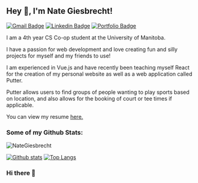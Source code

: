 ## Hey 👋, I'm Nate Giesbrecht!
[![Gmail Badge](https://img.shields.io/badge/-nathangiesbrecht8@hotmail.com-c14438?style=flat&logo=Gmail&logoColor=white&link=mailto:nathangiesbrecht_8@hotmail.com)](nathangiesbrecht_8@hotmail.com) 
[![Linkedin Badge](https://img.shields.io/badge/-NateGiesbrecht-0072b1?style=flat&logo=Linkedin&logoColor=white&link=https://www.linkedin.com/in/nate-giesbrecht/)](https://www.linkedin.com/in/nate-giesbrecht/) 
[![Portfolio Badge](https://img.shields.io/badge/portfolio-web-blue?style=flat&link=https://nategiesbrecht.github.io/)](https://nategiesbrecht.github.io/) <p align='left'>I am a 4th year CS Co-op student at the University of Manitoba.

I have a passion for web development and love creating fun and silly projects for myself and my friends to use!</p>
<p align='left'>I am experienced in Vue.js and have recently been teaching myself React for the creation of my personal website as well as a web application called Putter.</p>
<p align='left'>Putter allows users to find groups of people wanting to play sports based on location, and also allows for the booking of court or tee times if applicable. </p>
<p align='left'> You can view my resume <a href='https://www.chrisrogers.dev ' target=_blank><u>here</u>.</a></p>

### Some of my Github Stats:

<p align=left> <img src=https://komarev.com/ghpvc/?username=NateGiesbrecht alt=NateGiesbrecht /> </p>

[![Github stats](https://github-readme-stats.vercel.app/api?username=NateGiesbrecht&show_icons=true&include_all_commits=true)](https://github.com/NateGiesbrecht/github-readme-stats)
[![Top Langs](https://github-readme-stats.vercel.app/api/top-langs/?username=NateGiesbrecht&layout=compact)](https://github.com/NateGiesbrecht/github-readme-stats)

### Hi there 👋

<!--
**NateGiesbrecht/NateGiesbrecht** is a ✨ _special_ ✨ repository because its `README.md` (this file) appears on your GitHub profile.

Here are some ideas to get you started:

- 🔭 I’m currently working on ...
- 🌱 I’m currently learning ...
- 👯 I’m looking to collaborate on ...
- 🤔 I’m looking for help with ...
- 💬 Ask me about ...
- 📫 How to reach me: ...
- 😄 Pronouns: ...
- ⚡ Fun fact: ...
-->
